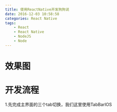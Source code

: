 ```yaml
---
title: 使用ReactNative开发狗狗说
date: 2016-12-03 10:58:58
categories: React Native
tags: 
    - React
    - React Native
    - NodeJS
    - Node
---
```


# 效果图

# 开发流程

1.先完成主界面的三个tab切换，我们这里使用TabBarIOS